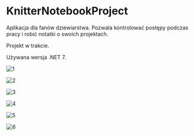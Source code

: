 # KnitterNotebookProject

Aplikacja dla fanów dziewiarstwa. Pozwala kontrolować postępy podczas pracy i robić notatki o swoich projektach. 

Projekt w trakcie. 

Używana wersja .NET 7.

![1](https://github.com/JakubCzura/KnitterNotebookProject/assets/76125047/4241b4ae-a631-4d36-9fac-f0d042e3babb)

![2](https://github.com/JakubCzura/KnitterNotebookProject/assets/76125047/8db20541-eaae-4e48-a6a8-c814213eec4c)

![3](https://github.com/JakubCzura/KnitterNotebookProject/assets/76125047/1ecc918e-4d37-43cb-b39b-460568f79338)

![4](https://github.com/JakubCzura/KnitterNotebookProject/assets/76125047/d3c5bb48-cdaa-48d0-97a8-a99b876c5099)

![5](https://github.com/JakubCzura/KnitterNotebookProject/assets/76125047/f7967cd5-238e-434f-9d13-104a17658576)

![6](https://github.com/JakubCzura/KnitterNotebookProject/assets/76125047/5484c36e-cc12-422d-8152-0b41c369f891)
